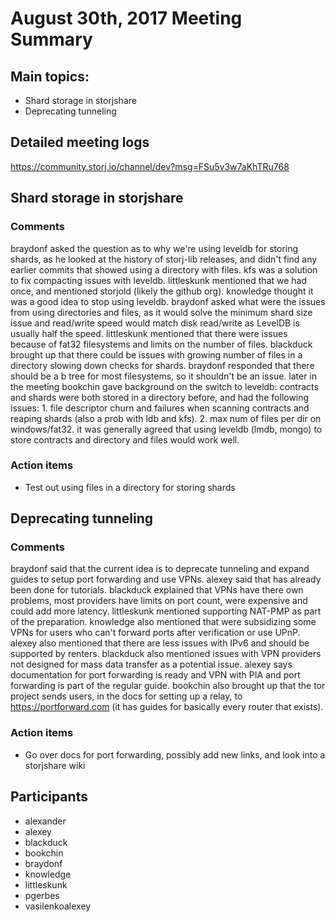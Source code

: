 # August 30th, 2017 Meeting Summary

## Main topics:

- Shard storage in storjshare
- Deprecating tunneling

## Detailed meeting logs

https://community.storj.io/channel/dev?msg=FSu5v3w7aKhTRu768

## Shard storage in storjshare

### Comments

braydonf asked the question as to why we're using leveldb for storing shards, as he looked at the history of storj-lib releases, and didn't find any earlier commits that showed using a directory with files. kfs was a solution to fix compacting issues with leveldb. littleskunk mentioned that we had once, and mentioned storjold (likely the github org). knowledge thought it was a good idea to stop using leveldb. braydonf asked what were the issues from using directories and files, as it would solve the minimum shard size issue and read/write speed would match disk read/write as LevelDB is usually half the speed. littleskunk mentioned that there were issues because of fat32 filesystems and limits on the number of files. blackduck brought up that there could be issues with growing number of files in a directory slowing down checks for shards. braydonf responded that there should be a b tree for most filesystems, so it shouldn't be an issue. later in the meeting bookchin gave background on the switch to leveldb: contracts and shards were both stored in a directory before, and had the following issues: 1. file descriptor churn and failures when scanning contracts and reaping shards (also a prob with ldb and kfs). 2. max num of files per dir on windows/fat32. it was generally agreed that using leveldb (lmdb, mongo) to store contracts and directory and files would work well.

### Action items

- Test out using files in a directory for storing shards

## Deprecating tunneling

### Comments

braydonf said that the current idea is to deprecate tunneling and expand guides to setup port forwarding and use VPNs. alexey said that has already been done for tutorials. blackduck explained that VPNs have there own problems, most providers have limits on port count, were expensive and could add more latency. littleskunk mentioned supporting NAT-PMP as part of the preparation. knowledge also mentioned that were subsidizing some VPNs for users who can't forward ports after verification or use UPnP. alexey also mentioned that there are less issues with IPv6 and should be supported by renters. blackduck also mentioned issues with VPN providers not designed for mass data transfer as a potential issue. alexey says documentation for port forwarding is ready and VPN with PIA and port forwarding is part of the regular guide. bookchin also brought up that the tor project sends users, in the docs for setting up a relay, to https://portforward.com (it has guides for basically every router that exists).

### Action items

- Go over docs for port forwarding, possibly add new links, and look into a storjshare wiki

## Participants

- alexander
- alexey
- blackduck
- bookchin
- braydonf
- knowledge
- littleskunk
- pgerbes
- vasilenkoalexey
